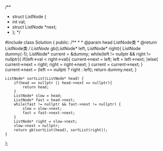 /**
 * struct ListNode {
 *	int val;
 *	struct ListNode *next;
 * };
 */

#include <cstdio>
class Solution {
public:
    /**
     * 
     * @param head ListNode类 
     * @return ListNode类
     */
    ListNode* gb(ListNode* left, ListNode* right){
        ListNode dummy(-1);
        ListNode* current = &dummy;
        while(left != nullptr && right != nullptr){
            if(left->val < right->val){
                current->next = left;
                left = left->next;
            }else{
                current->next = right;
                right = right->next;
            }
            current = current->next;
        }
        current->next = (left == nullptr ? right : left);
        return dummy.next;
    }

    ListNode* sortList(ListNode* head) {
        if(head == nullptr || head->next == nullptr){
            return head;
        }
        ListNode* slow = head;
        ListNode* fast = head->next;
        while(fast != nullptr && fast->next != nullptr) {
            slow = slow->next;
            fast = fast->next->next;
        }
        ListNode* right = slow->next;
        slow->next = nullptr;
        return gb(sortList(head), sortList(right));
    }
};